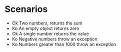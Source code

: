 # Scenarios

- Ok Two numbers, returns the sum
- Ko An empty object returns zero
- Ok A single number returns the value
- Ko Negative numbers throw an exception
- Ko Numbers greater than 1000 throw an exception
